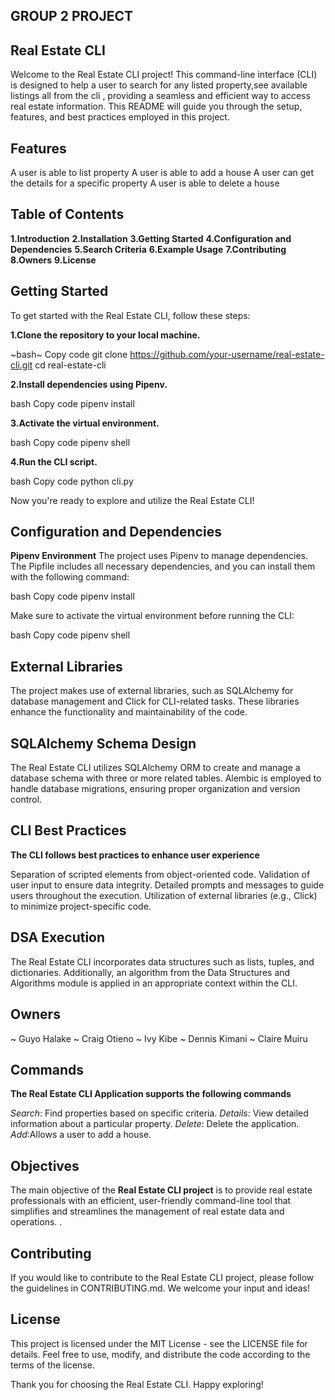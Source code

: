 ## GROUP 2 PROJECT ##

## Real Estate CLI ##
Welcome to the Real Estate CLI project! This command-line interface (CLI) is designed to help a user to search for any listed property,see available listings all from the cli , providing a seamless and efficient way to access real estate information. This README will guide you through the setup, features, and best practices employed in this project.

## Features
A user is able to list property
A user is able to add a house
A user can get the details for a specific property
A user is able to delete a house 

## Table of Contents ##
**1.Introduction**
**2.Installation**
**3.Getting Started**
**4.Configuration and Dependencies**
**5.Search Criteria**
**6.Example Usage**
**7.Contributing**
**8.Owners**
**9.License**

## Getting Started ##
To get started with the Real Estate CLI, follow these steps:

**1.Clone the repository to your local machine.**

~bash~
Copy code
git clone https://github.com/your-username/real-estate-cli.git
cd real-estate-cli

**2.Install dependencies using Pipenv.**

bash
Copy code
pipenv install

**3.Activate the virtual environment.**

bash
Copy code
pipenv shell

**4.Run the CLI script.**

bash
Copy code
python cli.py

Now you're ready to explore and utilize the Real Estate CLI!

## Configuration and Dependencies ##
**Pipenv Environment**
The project uses Pipenv to manage dependencies. The Pipfile includes all necessary dependencies, and you can install them with the following command:

bash
Copy code
pipenv install

Make sure to activate the virtual environment before running the CLI:

bash
Copy code
pipenv shell

## External Libraries ##
The project makes use of external libraries, such as SQLAlchemy for database management and Click for CLI-related tasks. These libraries enhance the functionality and maintainability of the code.

## SQLAlchemy Schema Design ##
The Real Estate CLI utilizes SQLAlchemy ORM to create and manage a database schema with three or more related tables. Alembic is employed to handle database migrations, ensuring proper organization and version control.

## CLI Best Practices ##
**The CLI follows best practices to enhance user experience**

Separation of scripted elements from object-oriented code.
Validation of user input to ensure data integrity.
Detailed prompts and messages to guide users throughout the execution.
Utilization of external libraries (e.g., Click) to minimize project-specific code.

## DSA Execution ##
The Real Estate CLI incorporates data structures such as lists, tuples, and dictionaries. Additionally, an algorithm from the Data Structures and Algorithms module is applied in an appropriate context within the CLI.

## Owners ##
~ Guyo Halake
~ Craig Otieno
~ Ivy Kibe
~ Dennis Kimani
~ Claire Muiru

## Commands ##
**The Real Estate CLI Application supports the following commands**

*Search*: Find properties based on specific criteria.
*Details*: View detailed information about a particular property.
*Delete*: Delete the application.
*Add*:Allows a user to add a house.

## Objectives ##
The main objective of the **Real Estate CLI project** is to provide real estate professionals with an efficient, user-friendly command-line tool that simplifies and streamlines the management of real estate data and operations.
.

## Contributing ##
If you would like to contribute to the Real Estate CLI project, please follow the guidelines in CONTRIBUTING.md. We welcome your input and ideas!

## License ##
This project is licensed under the MIT License - see the LICENSE file for details. Feel free to use, modify, and distribute the code according to the terms of the license.

Thank you for choosing the Real Estate CLI. Happy exploring!




